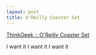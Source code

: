 ```yaml
---
layout: post
title: O'Reilly Coaster Set
---
```


<a href="http://www.thinkgeek.com/interests/oreilly/other/5c2c/">ThinkGeek :: O'Reilly Coaster Set</a>

I want it I want it I want it

